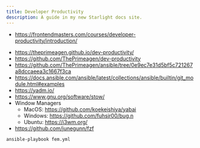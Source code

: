```yaml
---
title: Developer Productivity
description: A guide in my new Starlight docs site.
---
```


- <https://frontendmasters.com/courses/developer-productivity/introduction/>

* <https://theprimeagen.github.io/dev-productivity/>
* <https://github.com/ThePrimeagen/dev-productivity>
* <https://github.com/ThePrimeagen/ansible/tree/0e9ec7e31d5bf5c721267a8dccaeea3c1667f3ca>
* <https://docs.ansible.com/ansible/latest/collections/ansible/builtin/git_module.html#examples>
* <https://yadm.io/>
* <https://www.gnu.org/software/stow/>
* Window Managers
  - MacOS: <https://github.com/koekeishiya/yabai>
  * Windows: <https://github.com/fuhsjr00/bug.n>
  * Ubuntu: <https://i3wm.org/>
* <https://github.com/junegunn/fzf>

```bash
ansible-playbook fem.yml
```
